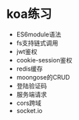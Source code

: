 # koa练习
+ ES6module语法
+ fs支持链式调用
+ jwt鉴权
+ cookie-session鉴权
+ redis缓存
+ moongose的CRUD
+ 登陆验证码
+ 服务端请求
+ cors跨域
+ socket.io